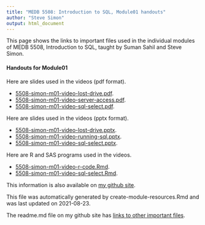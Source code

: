 ```yaml
---
title: "MEDB 5508: Introduction to SQL, Module01 handouts"
author: "Steve Simon"
output: html_document
---
```


<!--This file was first created on 2021-08-23.-->

This page shows the links to important files used in the individual modules of MEDB 5508, Introduction to SQL, taught by Suman Sahil and Steve Simon. 

#### Handouts for Module01

<!--resources-slides-1-->


Here are slides used in the videos (pdf format).

+ [5508-simon-m01-video-lost-drive.pdf][m01-video-lost-drive.pdf].
+ [5508-simon-m01-video-server-access.pdf][m01-video-server-access.pdf].
+ [5508-simon-m01-video-sql-select.pdf][m01-video-sql-select.pdf].

Here are slides used in the videos (pptx format).

+ [5508-simon-m01-video-lost-drive.pptx][m01-video-lost-drive.pptx].
+ [5508-simon-m01-video-running-sql.pptx][m01-video-running-sql.pptx].
+ [5508-simon-m01-video-sql-select.pptx][m01-video-sql-select.pptx].

Here are R and SAS programs used in the videos.

+ [5508-simon-m01-video-r-code.Rmd][m01-video-r-code.Rmd].
+ [5508-simon-m01-video-sql-select.Rmd][m01-video-sql-select.Rmd].

This information is also available on [my github site][thisf].

This file was automatically generated by create-module-resources.Rmd and was last updated on 2021-08-23.

The readme.md file on my github site has [links to other important files][mygit].

<!---my git--->
[thisf]: https://github.com/pmean/introduction-to-sql/blob/master/modules/5508-01-handouts.md
[mygit]: https://github.com/pmean/introduction-to-sql/blob/master/README.md



<!---pdf_v--->
[m01-video-lost-drive.pdf]: https://github.com/pmean/introduction-to-sql/blob/master/results/5508-simon-m01-video-lost-drive.pdf
[m01-video-server-access.pdf]: https://github.com/pmean/introduction-to-sql/blob/master/results/5508-simon-m01-video-server-access.pdf
[m01-video-sql-select.pdf]: https://github.com/pmean/introduction-to-sql/blob/master/results/5508-simon-m01-video-sql-select.pdf

<!---ppt_v--->
[m01-video-lost-drive.pptx]: https://github.com/pmean/introduction-to-sql/blob/master/results/5508-simon-m01-video-lost-drive.pptx
[m01-video-running-sql.pptx]: https://github.com/pmean/introduction-to-sql/blob/master/results/5508-simon-m01-video-running-sql.pptx
[m01-video-sql-select.pptx]: https://github.com/pmean/introduction-to-sql/blob/master/results/5508-simon-m01-video-sql-select.pptx

<!---vlist--->
[m01-video-r-code.Rmd]: https://github.com/pmean/introduction-to-sql/blob/master/src/5508-simon-m01-video-r-code.Rmd
[m01-video-sas-code.sas]: https://github.com/pmean/introduction-to-sql/blob/master/src/5508-simon-m01-video-sas-code.sas
[m01-video-sql-select.Rmd]: https://github.com/pmean/introduction-to-sql/blob/master/src/5508-simon-m01-video-sql-select.Rmd


